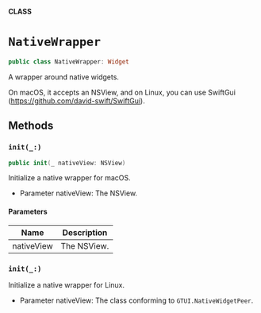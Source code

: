 **CLASS**

# `NativeWrapper`

```swift
public class NativeWrapper: Widget
```

A wrapper around native widgets.

On macOS, it accepts an NSView,
and on Linux, you can use SwiftGui
(https://github.com/david-swift/SwiftGui).

## Methods
### `init(_:)`

```swift
public init(_ nativeView: NSView)
```

Initialize a native wrapper for macOS.
- Parameter nativeView: The NSView.

#### Parameters

| Name | Description |
| ---- | ----------- |
| nativeView | The NSView. |

### `init(_:)`

Initialize a native wrapper for Linux.
- Parameter nativeView: The class conforming to `GTUI.NativeWidgetPeer`.
